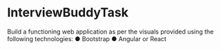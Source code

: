 # InterviewBuddyTask
Build a functioning web application as per the visuals provided using the following technologies: ● Bootstrap  ● Angular or React
